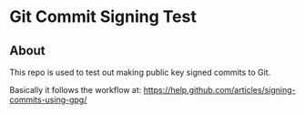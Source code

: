 # Git Commit Signing Test

## About

This repo is used to test out making public key signed commits to Git.

Basically it follows the workflow at: https://help.github.com/articles/signing-commits-using-gpg/


